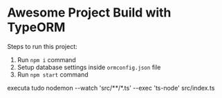 # Awesome Project Build with TypeORM

Steps to run this project:

1. Run `npm i` command
2. Setup database settings inside `ormconfig.json` file
3. Run `npm start` command


executa tudo
nodemon --watch 'src/**/*.ts' --exec 'ts-node' src/index.ts
